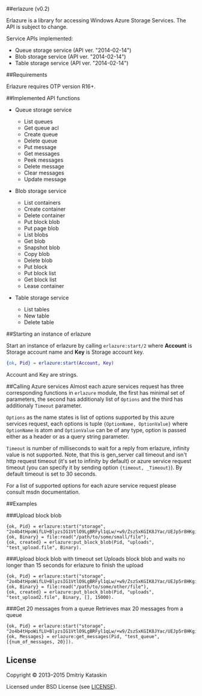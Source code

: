 ##erlazure (v0.2)

Erlazure is a library for accessing Windows Azure Storage Services. The API is subject to change.

Service APIs implemented:
* Queue storage service (API ver. "2014-02-14")
* Blob storage service (API ver. "2014-02-14")
* Table storage service (API ver. "2014-02-14")

##Requirements

Erlazure requires OTP version R16+.

##Implemented API functions
* Queue storage service
  * List queues
  * Get queue acl
  * Create queue
  * Delete queue
  * Put message
  * Get messages
  * Peek messages
  * Delete message
  * Clear messages
  * Update message
  
* Blob storage service
  * List containers
  * Create container
  * Delete container
  * Put block blob
  * Put page blob
  * List blobs
  * Get blob
  * Snapshot blob
  * Copy blob
  * Delete blob
  * Put block
  * Put block list
  * Get block list
  * Lease container
  
* Table storage service
  * List tables
  * New table
  * Delete table

##Starting an instance of erlazure

Start an instance of erlazure by calling ```erlazure:start/2``` where **Account** is Storage account name and **Key** is Storage account key.
```erlang
{ok, Pid} = erlazure:start(Account, Key)
```
Account and Key are strings.

##Calling Azure services
Almost each azure services request has three corresponding functions in ```erlazure``` module, the first has minimal set of parameters, the second has additionaly list of ```Options``` and the third has additionaly ```Timeout``` parameter.

```Options``` as the name states is list of options supported by this azure services request, each options is tuple ```{OptionName, OptionValue}``` where ```OptionName``` is atom and ```OptionValue``` can be of any type, option is passed either as a header or as a query string parameter.

```Timeout``` is number of milliseconds to wait for a reply from erlazure, infinity value is not supported. Note, that this is gen_server call timeout and isn't http request timeout (it's set to infinity by default) or azure service request timeout (you can specify it by sending option ```{timeout, _Timeout}```). By default timeout is set to 30 seconds.

For a list of supported options for each azure service request please consult msdn documentation.

##Examples

###Upload block blob
```
{ok, Pid} = erlazure:start("storage", "2o4b4tHpoWifLU+BlyzsIG1VtlO9LgBRFyl1qLw/+w9/ZszSxKGIK8JYac/UEJp5r8HKgiOiG8YTqGS9otAYWA=="),
{ok, Binary} = file:read("/path/to/some/small/file"),
{ok, created} = erlazure:put_block_blob(Pid, "uploads", "test_upload.file", Binary).
```
###Upload block blob with timeout set
Uploads block blob and waits no longer than 15 seconds for erlazure to finish the upload
```
{ok, Pid} = erlazure:start("storage", "2o4b4tHpoWifLU+BlyzsIG1VtlO9LgBRFyl1qLw/+w9/ZszSxKGIK8JYac/UEJp5r8HKgiOiG8YTqGS9otAYWA=="),
{ok, Binary} = file:read("/path/to/some/other/file"),
{ok, created} = erlazure:put_block_blob(Pid, "uploads", "test_upload2.file", Binary, [], 15000).
```

###Get 20 messages from a queue
Retrieves max 20 messages from a queue
```
{ok, Pid} = erlazure:start("storage", "2o4b4tHpoWifLU+BlyzsIG1VtlO9LgBRFyl1qLw/+w9/ZszSxKGIK8JYac/UEJp5r8HKgiOiG8YTqGS9otAYWA=="),
{ok, Messages} = erlazure:get_messages(Pid, "test_queue", [{num_of_messages, 20}]).
```

## License
Copyright © 2013–2015 Dmitriy Kataskin

Licensed under BSD License (see [LICENSE](license.txt)).
